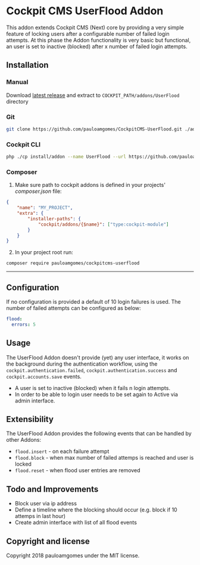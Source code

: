 # Cockpit CMS UserFlood Addon

This addon extends Cockpit CMS (Next) core by providing a very simple feature of locking users after a configurable number of failed login attempts.
At this phase the Addon functionality is very basic but functional, an user is set to inactive (blocked) after x number of failed login attempts.

## Installation

### Manual

Download [latest release](https://github.com/pauloamgomes/CockpitCMS-UserFlood) and extract to `COCKPIT_PATH/addons/UserFlood` directory

### Git

```sh
git clone https://github.com/pauloamgomes/CockpitCMS-UserFlood.git ./addons/UserFlood
```

### Cockpit CLI

```sh
php ./cp install/addon --name UserFlood --url https://github.com/pauloamgomes/CockpitCMS-UserFlood.git
```

### Composer

1. Make sure path to cockpit addons is defined in your projects' _composer.json_ file:

  ```json
  {
      "name": "MY_PROJECT",
      "extra": {
          "installer-paths": {
              "cockpit/addons/{$name}": ["type:cockpit-module"]
          }
      }
  }
  ```

2. In your project root run:

  ```sh
  composer require pauloamgomes/cockpitcms-userflood
  ```

---

## Configuration

If no configuration is provided a default of 10 login failures is used.
The number of failed attempts can be configured as below:

```yaml
flood:
  errors: 5
```

## Usage

The UserFlood Addon doesn't provide (yet) any user interface, it works on the background during the authentication workflow, using the `cockpit.authentication.failed`, `cockpit.authentication.success` and `cockpit.accounts.save` events.

* A user is set to inactive (blocked) when it fails n login attempts.
* In order to be able to login user needs to be set again to Active via admin interface.

## Extensibility

The UserFlood Addon provides the following events that can be handled by other Addons:

* `flood.insert` - on each failure attempt
* `flood.block` - when max number of failed attemps is reached and user is locked
* `flood.reset` - when flood user entries are removed

## Todo and Improvements

* Block user via ip address
* Define a timeline where the blocking should occur (e.g. block if 10 attemps in last hour)
* Create admin interface with list of all flood events

## Copyright and license

Copyright 2018 pauloamgomes under the MIT license.
